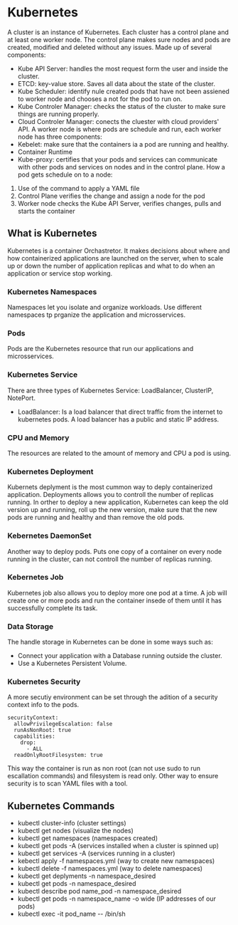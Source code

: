 # Kubernetes
A cluster is an instance of Kubernetes. Each cluster has a control plane and at least one worker node. 
The control plane makes sure nodes and pods are created, modified and deleted without any issues. Made up of several components:
- Kube API Server: handles the most request form the user and inside the cluster.
- ETCD: key-value store. Saves all data about the state of the cluster.
- Kube Scheduler: identify nule created pods that have not been assiened to worker node and chooses a not for the pod to run on.
- Kube Controler Manager: checks the status of the cluster to make sure things are running properly.
- Cloud Controler Manager: conects the cluester with cloud providers' API.
A worker node is where pods are schedule and run, each worker node has three components:
- Kebelet: make sure that the containers ia a pod are running and healthy.
- Container Runtime
- Kube-proxy: certifies that your pods and services can communicate with other pods and services on nodes and in the control plane.
How a pod gets schedule on to a node:
1. Use of the command to apply a YAML file
2. Control Plane verifies the change and assign a node for the pod
3. Worker node checks the Kube API Server, verifies changes, pulls and starts the container

## What is Kubernetes
Kubernetes is a container Orchastretor. It makes decisions about where and how containerized applications are launched on the server, when to scale up or down the number of application replicas and what to do when an application or service stop working. 

### Kubernetes Namespaces
Namespaces let you isolate and organize workloads. Use different namespaces tp prganize the application and microsservices.

### Pods
Pods are the Kubernetes resource that run our applications and microsservices. 

### Kubernetes Service 
There are three types of Kubernetes Service: LoadBalancer, ClusterIP, NotePort. 
- LoadBalancer: Is a load balancer that direct traffic from the internet to kubernetes pods. A load balancer has a public and static IP address. 

### CPU and Memory
The resources are related to the amount of memory and CPU a pod is using.

### Kubernetes Deployment
Kubernets deplyment is the most cummon way to deply containerized application. Deployments allows you to controll the number of replicas running. In orther to deploy a new application, Kubernetes can keep the old version up and running, roll up the new version, make sure that the new pods are running and healthy and than remove the old pods.

### Kebernetes DaemonSet
Another way to deploy pods. Puts one copy of a container on every node running in the cluster, can not controll the number of replicas running. 

### Kebernetes Job
Kubernetes job also allows you to deploy more one pod at a time. A job will create one or more pods and run the container insede of them until it has successfully complete its task.

### Data Storage
The handle storage in Kubernetes can be done in some ways such as:
- Connect your application with a Database running outside the cluster.
- Use a Kubernetes Persistent Volume.

### Kubernetes Security
A more secutiy environment can be set through the adition of a security context info to the pods.
``` 
securityContext:
  allowPrivilegeEscalation: false
  runAsNonRoot: true
  capabilities:
    drop:
      - ALL
  readOnlyRootFilesystem: true
```
This way the container is run as non root (can not use sudo to run escallation commands) and filesystem is read only.
Other way to ensure security is to scan YAML files with a tool.

## Kubernetes Commands
- kubectl cluster-info (cluster settings)
- kubectl get nodes (visualize the nodes)
- kubectl get namespaces (namespaces created)
- kubectl get pods -A (services installed when a cluster is spinned up)
- kubectl get services -A (services running in a cluster) 
- kebectl apply -f namespaces.yml (way to create new namespaces)
- kubectl delete -f namespaces.yml (way to delete namespaces)
- kubectl get deplyments -n namespace_desired
- kubectl get pods -n namespace_desired
- kubectl describe pod name_pod -n namespace_desired
- kubectl get pods -n namespace_name -o wide (IP addresses of our pods)
- kubectl exec -it pod_name -- /bin/sh
